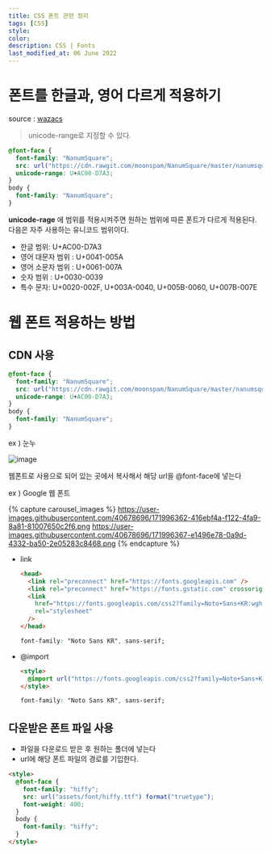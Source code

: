 ```yaml
---
title: CSS 폰트 관련 정리
tags: [CSS]
style:
color:
description: CSS | Fonts
last_modified_at: 06 June 2022
---
```


# 폰트를 한글과, 영어 다르게 적용하기

source : [wazacs](https://wazacs.tistory.com/48)

> unicode-range로 지정할 수 있다.

```css
@font-face {
  font-family: "NanumSquare";
  src: url("https://cdn.rawgit.com/moonspam/NanumSquare/master/nanumsquare.css");
  unicode-range: U+AC00-D7A3;
}
body {
  font-family: "NanumSquare";
}
```

**unicode-rage** 에 범위를 적용시켜주면 원하는 범위에 따른 폰트가 다르게 적용된다. 다음은 자주 사용하는 유니코드 범위이다.

- 한글 범위: U+AC00-D7A3
- 영어 대문자 범위 : U+0041-005A
- 영어 소문자 범위 : U+0061-007A
- 숫자 범위 : U+0030-0039
- 특수 문자: U+0020-002F, U+003A-0040, U+005B-0060, U+007B-007E

# 웹 폰트 적용하는 방법

## CDN 사용

```css
@font-face {
  font-family: "NanumSquare";
  src: url("https://cdn.rawgit.com/moonspam/NanumSquare/master/nanumsquare.css");
  unicode-range: U+AC00-D7A3;
}
body {
  font-family: "NanumSquare";
}
```

ex ) 눈누

![image](https://user-images.githubusercontent.com/40678696/171996294-b5745f74-595c-4ae7-b5a0-e33b77d8de49.png)

웹폰트로 사용으로 되어 있는 곳에서 복사해서 해당 url을 @font-face에 넣는다

ex ) Google 웹 폰트

{% capture carousel_images %}
https://user-images.githubusercontent.com/40678696/171996362-416ebf4a-f122-4fa9-8a81-81007650c2f6.png
https://user-images.githubusercontent.com/40678696/171996367-e1496e78-0a9d-4332-ba50-2e05283c8468.png
{% endcapture %}

- link

  ```html
  <head>
    <link rel="preconnect" href="https://fonts.googleapis.com" />
    <link rel="preconnect" href="https://fonts.gstatic.com" crossorigin />
    <link
      href="https://fonts.googleapis.com/css2?family=Noto+Sans+KR:wght@100&display=swap"
      rel="stylesheet"
    />
  </head>
  ```

  ```css
  font-family: "Noto Sans KR", sans-serif;
  ```

- @import

  ```html
  <style>
    @import url("https://fonts.googleapis.com/css2?family=Noto+Sans+KR:wght@100&display=swap");
  </style>
  ```

  ```css
  font-family: "Noto Sans KR", sans-serif;
  ```

## 다운받은 폰트 파일 사용

- 파일을 다운로드 받은 후 원하는 폴더에 넣는다
- url에 해당 폰트 파일의 경로를 기입한다.

```html
<style>
  @font-face {
    font-family: "hiffy";
    src: url("assets/font/hiffy.ttf") format("truetype");
    font-weight: 400;
  }
  body {
    font-family: "hiffy";
  }
</style>
```
